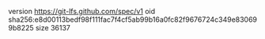 version https://git-lfs.github.com/spec/v1
oid sha256:e8d00113bedf98f111fac7f4cf5ab99b16a0fc82f9676724c349e830699b8225
size 36137
